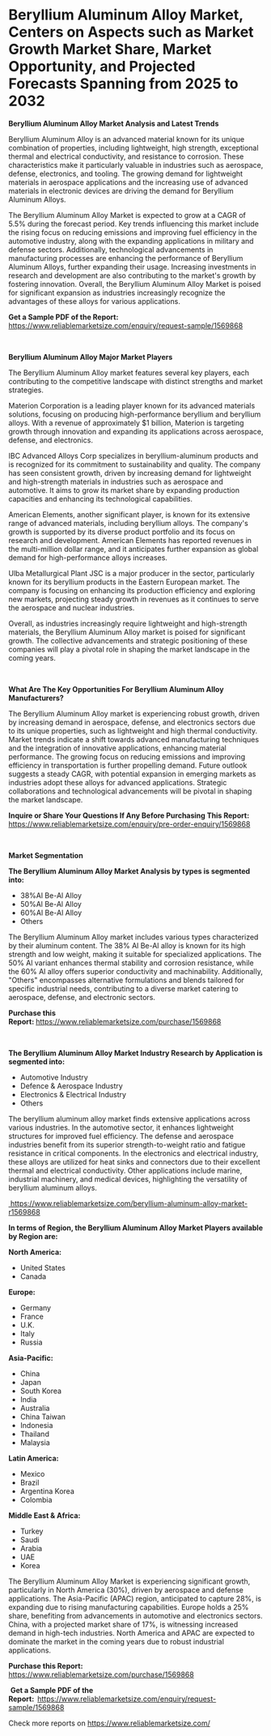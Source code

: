 <p><h1>Beryllium Aluminum Alloy Market, Centers on Aspects such as Market Growth Market Share, Market Opportunity, and Projected Forecasts Spanning from 2025 to 2032</h1></p><p><strong>Beryllium Aluminum Alloy Market Analysis and Latest Trends</strong></p>
<p><p>Beryllium Aluminum Alloy is an advanced material known for its unique combination of properties, including lightweight, high strength, exceptional thermal and electrical conductivity, and resistance to corrosion. These characteristics make it particularly valuable in industries such as aerospace, defense, electronics, and tooling. The growing demand for lightweight materials in aerospace applications and the increasing use of advanced materials in electronic devices are driving the demand for Beryllium Aluminum Alloys.</p><p>The Beryllium Aluminum Alloy Market is expected to grow at a CAGR of 5.5% during the forecast period. Key trends influencing this market include the rising focus on reducing emissions and improving fuel efficiency in the automotive industry, along with the expanding applications in military and defense sectors. Additionally, technological advancements in manufacturing processes are enhancing the performance of Beryllium Aluminum Alloys, further expanding their usage. Increasing investments in research and development are also contributing to the market's growth by fostering innovation. Overall, the Beryllium Aluminum Alloy Market is poised for significant expansion as industries increasingly recognize the advantages of these alloys for various applications.</p></p>
<p><strong>Get a Sample PDF of the Report:&nbsp;</strong> <a href="https://www.reliablemarketsize.com/enquiry/request-sample/1569868?utm_campaign=2457&utm_medium=2&utm_source=Github&utm_content=ia&utm_term=25032025&utm_id=beryllium-aluminum-alloy">https://www.reliablemarketsize.com/enquiry/request-sample/1569868</a></p>
<p>&nbsp;</p>
<p><strong>Beryllium Aluminum Alloy Major Market Players</strong></p>
<p><p>The Beryllium Aluminum Alloy market features several key players, each contributing to the competitive landscape with distinct strengths and market strategies. </p><p>Materion Corporation is a leading player known for its advanced materials solutions, focusing on producing high-performance beryllium and beryllium alloys. With a revenue of approximately $1 billion, Materion is targeting growth through innovation and expanding its applications across aerospace, defense, and electronics.</p><p>IBC Advanced Alloys Corp specializes in beryllium-aluminum products and is recognized for its commitment to sustainability and quality. The company has seen consistent growth, driven by increasing demand for lightweight and high-strength materials in industries such as aerospace and automotive. It aims to grow its market share by expanding production capacities and enhancing its technological capabilities.</p><p>American Elements, another significant player, is known for its extensive range of advanced materials, including beryllium alloys. The company's growth is supported by its diverse product portfolio and its focus on research and development. American Elements has reported revenues in the multi-million dollar range, and it anticipates further expansion as global demand for high-performance alloys increases.</p><p>Ulba Metallurgical Plant JSC is a major producer in the sector, particularly known for its beryllium products in the Eastern European market. The company is focusing on enhancing its production efficiency and exploring new markets, projecting steady growth in revenues as it continues to serve the aerospace and nuclear industries.</p><p>Overall, as industries increasingly require lightweight and high-strength materials, the Beryllium Aluminum Alloy market is poised for significant growth. The collective advancements and strategic positioning of these companies will play a pivotal role in shaping the market landscape in the coming years.</p></p>
<p>&nbsp;</p>
<p><strong>What Are The Key Opportunities For Beryllium Aluminum Alloy Manufacturers?</strong></p>
<p><p>The Beryllium Aluminum Alloy market is experiencing robust growth, driven by increasing demand in aerospace, defense, and electronics sectors due to its unique properties, such as lightweight and high thermal conductivity. Market trends indicate a shift towards advanced manufacturing techniques and the integration of innovative applications, enhancing material performance. The growing focus on reducing emissions and improving efficiency in transportation is further propelling demand. Future outlook suggests a steady CAGR, with potential expansion in emerging markets as industries adopt these alloys for advanced applications. Strategic collaborations and technological advancements will be pivotal in shaping the market landscape.</p></p>
<p><strong>Inquire or Share Your Questions If Any Before Purchasing This Report:</strong> <a href="https://www.reliablemarketsize.com/enquiry/pre-order-enquiry/1569868?utm_campaign=2457&utm_medium=2&utm_source=Github&utm_content=ia&utm_term=25032025&utm_id=beryllium-aluminum-alloy">https://www.reliablemarketsize.com/enquiry/pre-order-enquiry/1569868</a></p>
<p>&nbsp;</p>
<p><strong>Market Segmentation</strong></p>
<p><strong>The Beryllium Aluminum Alloy Market Analysis by types is segmented into:</strong></p>
<p><ul><li>38%Al Be-Al Alloy</li><li>50%Al Be-Al Alloy</li><li>60%Al Be-Al Alloy</li><li>Others</li></ul></p>
<p><p>The Beryllium Aluminum Alloy market includes various types characterized by their aluminum content. The 38% Al Be-Al alloy is known for its high strength and low weight, making it suitable for specialized applications. The 50% Al variant enhances thermal stability and corrosion resistance, while the 60% Al alloy offers superior conductivity and machinability. Additionally, "Others" encompasses alternative formulations and blends tailored for specific industrial needs, contributing to a diverse market catering to aerospace, defense, and electronic sectors.</p></p>
<p><strong>Purchase this Report:&nbsp;</strong><a href="https://www.reliablemarketsize.com/purchase/1569868?utm_campaign=2457&utm_medium=2&utm_source=Github&utm_content=ia&utm_term=25032025&utm_id=beryllium-aluminum-alloy">https://www.reliablemarketsize.com/purchase/1569868</a></p>
<p>&nbsp;</p>
<p><strong>The Beryllium Aluminum Alloy Market Industry Research by Application is segmented into:</strong></p>
<p><ul><li>Automotive Industry</li><li>Defence & Aerospace Industry</li><li>Electronics & Electrical Industry</li><li>Others</li></ul></p>
<p><p>The beryllium aluminum alloy market finds extensive applications across various industries. In the automotive sector, it enhances lightweight structures for improved fuel efficiency. The defense and aerospace industries benefit from its superior strength-to-weight ratio and fatigue resistance in critical components. In the electronics and electrical industry, these alloys are utilized for heat sinks and connectors due to their excellent thermal and electrical conductivity. Other applications include marine, industrial machinery, and medical devices, highlighting the versatility of beryllium aluminum alloys.</p></p>
<p><a href="https://www.reliablemarketsize.com/beryllium-aluminum-alloy-market-r1569868?utm_campaign=2457&utm_medium=2&utm_source=Github&utm_content=ia&utm_term=25032025&utm_id=beryllium-aluminum-alloy">&nbsp;https://www.reliablemarketsize.com/beryllium-aluminum-alloy-market-r1569868</a></p>
<p><strong>In terms of Region, the Beryllium Aluminum Alloy Market Players available by Region are:</strong></p>
<p>
    <p> <strong> North America: </strong>
        <ul>
            <li>United States</li>
            <li>Canada</li>
        </ul>
        </p> 
    <p> <strong> Europe: </strong>
        <ul>
            <li>Germany</li>
            <li>France</li>
            <li>U.K.</li>
            <li>Italy</li>
            <li>Russia</li>
        </ul>
        </p> 
    <p> <strong> Asia-Pacific: </strong>
        <ul>
            <li>China</li>
            <li>Japan</li>
            <li>South Korea</li>
            <li>India</li>
            <li>Australia</li>
            <li>China Taiwan</li>
            <li>Indonesia</li>
            <li>Thailand</li>
            <li>Malaysia</li>
        </ul>
        </p> 
    <p> <strong> Latin America: </strong>
        <ul>
            <li>Mexico</li>
            <li>Brazil</li>
            <li>Argentina Korea</li>
            <li>Colombia</li>
        </ul>
        </p> 
    <p> <strong> Middle East & Africa: </strong>
        <ul>
            <li>Turkey</li>
            <li>Saudi</li>
            <li>Arabia</li>
            <li>UAE</li>
            <li>Korea</li>
        </ul>
    </p>
    </p>
<p><p>The Beryllium Aluminum Alloy Market is experiencing significant growth, particularly in North America (30%), driven by aerospace and defense applications. The Asia-Pacific (APAC) region, anticipated to capture 28%, is expanding due to rising manufacturing capabilities. Europe holds a 25% share, benefiting from advancements in automotive and electronics sectors. China, with a projected market share of 17%, is witnessing increased demand in high-tech industries. North America and APAC are expected to dominate the market in the coming years due to robust industrial applications.</p></p>
<p><strong>Purchase this Report: </strong><a href="https://www.reliablemarketsize.com/purchase/1569868?utm_campaign=2457&utm_medium=2&utm_source=Github&utm_content=ia&utm_term=25032025&utm_id=beryllium-aluminum-alloy">https://www.reliablemarketsize.com/purchase/1569868</a></p>
<p>&nbsp;<strong>Get a Sample PDF of the Report:&nbsp;&nbsp;</strong><a href="https://www.reliablemarketsize.com/enquiry/request-sample/1569868?utm_campaign=2457&utm_medium=2&utm_source=Github&utm_content=ia&utm_term=25032025&utm_id=beryllium-aluminum-alloy">https://www.reliablemarketsize.com/enquiry/request-sample/1569868</a></p>
<p><strong></strong></p>
<p>Check more reports on <a href="https://www.reliablemarketsize.com/?utm_campaign=2457&utm_medium=2&utm_source=Github&utm_content=ia&utm_term=25032025&utm_id=beryllium-aluminum-alloy">https://www.reliablemarketsize.com/</a></p>